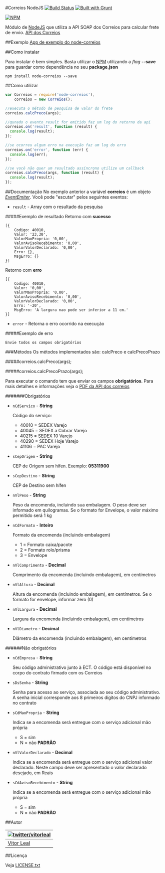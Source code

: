 #Correios NodeJS
[![Build Status](https://travis-ci.org/vitorleal/node-correios.svg?branch=master)](https://travis-ci.org/vitorleal/node-correios)
[![Built with Grunt](https://cdn.gruntjs.com/builtwith.png)](http://gruntjs.com/)

[![NPM](https://nodei.co/npm/node-correios.png)](https://nodei.co/npm/node-correios/)

Módulo de [NodeJS](http://nodejs.org) que utiliza a API SOAP dos Correios para calcular frete de envio.
[API dos Correios](http://www.correios.com.br/webServices/PDF/SCPP_manual_implementacao_calculo_remoto_de_precos_e_prazos.pdf)


##Exemplo
[App de exemplo do node-correios](http://correios-server.herokuapp.com/frete?nCdServico=40010,40045&sCepOrigem=22041030&sCepDestino=04569001&nVlPeso=1&nCdFormato=1&nVlComprimento=20&nVlAltura=4&nVlLargura=11&nVlDiametro=20&nVlValorDeclarado=500)


##Como instalar

Para instalar é bem simples. Basta utilizar o [NPM](npmjs.org) utilizando a *flag* **--save** para guardar como dependência no seu **package.json**

```
npm install node-correios --save
```


##Como utilizar


```javascript
var Correios = require('node-correios'),
    correios = new Correios();

//executa o método de pesquisa de valor do frete
correios.calcPreco(args);

//qunado o evento result for emitido faz um log do retorno da api
correios.on('result', function (result) {
  console.log(result);
});

//se ocorreu algum erro na execução faz um log do erro
correios.on('error', function (err) {
  console.log(err);
});

//se você não quer um resultado assíncrono utilize um callback
correios.calcPreco(args, function (result) {
  console.log(result);
});
```


##Documentação
No exemplo anterior a variável **correios** é um objeto *[EventEmiter](http://nodejs.org/api/events.html)*. Você pode "escutar" pelos seguintes eventos:

- ```result``` - Array com o resultado da pesquisa

#####Exemplo de resultado
Retorno com **sucesso**

```
[{
	Codigo: 40010,
	Valor: '23,30',
	ValorMaoPropria: '0,00',
	ValorAvisoRecebimento: '0,00',
	ValorValorDeclarado: '0,00',
	Erro: {},
	MsgErro: {}
}]
```

Retorno com **erro**

```
[{
	Codigo: 40010,
	Valor: '0,00',
	ValorMaoPropria: '0,00',
	ValorAvisoRecebimento: '0,00',
	ValorValorDeclarado: '0,00',
	Erro: '-20',
	MsgErro: 'A largura nao pode ser inferior a 11 cm.'
}]
```

- ```error```  - Retorna o erro ocorrido na execução

#####Exemplo de erro
```
Envie todos os campos obrigatórios
```

###Métodos
Os métodos implementados são: calcPreco e calcPrecoPrazo

#####correios.calcPreco(args);

#####correios.calcPrecoPrazo(args);

Para executar o comando tem que enviar os campos **obrigatórios**. Para mais detalhes e informações veja o [PDF da API dos correios](http://www.correios.com.br/webServices/PDF/SCPP_manual_implementacao_calculo_remoto_de_precos_e_prazos.pdf)

#######Obrigatórios
- ``nCdServico`` - **String**

	Código do serviço:
	- 40010 = SEDEX Varejo
	- 40045 = SEDEX a Cobrar Varejo
	- 40215 = SEDEX 10 Varejo
	- 40290 = SEDEX Hoje Varejo
	- 41106 = PAC Varejo

- ``sCepOrigem`` - **String**

	CEP de Origem sem hífen. Exemplo: **05311900**

- ``sCepDestino`` - **String**

	CEP de Destino sem hífen

- ``nVlPeso`` - **String**

	Peso da encomenda, incluindo sua embalagem. O peso deve ser informado em quilogramas. Se o formato for Envelope, o valor máximo permitido será 1 kg

- ``nCdFormato`` - **Inteiro**

	Formato da encomenda (incluindo embalagem)
	- 1 = Formato caixa/pacote
	- 2 = Formato rolo/prisma
	- 3 = Envelope

- ``nVlComprimento`` - **Decimal**

	Comprimento da encomenda (incluindo embalagem), em centímetros

- ``nVlAltura`` - **Decimal**

	Altura da encomenda (incluindo embalagem), em centímetros. Se o formato for envelope, informar zero (0)

- ``nVlLargura`` - **Decimal**

	Largura da encomenda (incluindo embalagem), em centímetros

- ``nVlDiametro`` - **Decimal**

	Diâmetro da encomenda (incluindo embalagem), em centímetros

######Não obrigatórios
- ``nCdEmpresa`` - **String**

	Seu código administrativo junto à ECT. O código está disponível no corpo do contrato firmado com os Correios

- ``sDsSenha`` - **String**

	Senha para acesso ao serviço, associada ao seu código administrativo. A senha inicial corresponde aos 8 primeiros dígitos do CNPJ informado no contrato

- ``sCdMaoPropria`` - **String**

	Indica se a encomenda será entregue com o serviço adicional mão própria
	- S = sim
	- N = não **PADRÃO**


- ``nVlValorDeclarado`` - **Decimal**

	Indica se a encomenda será entregue com o serviço adicional valor declarado. Neste campo deve ser apresentado o valor declarado desejado, em Reais

- ``sCdAvisoRecebimento`` - **String**

	Indica se a encomenda será entregue com o serviço adicional mão própria
	- S = sim
	- N = não **PADRÃO**


##Autor

| [![twitter/vitorleal](http://gravatar.com/avatar/e133221d7fbc0dee159dca127d2f6f00?s=80)](http://twitter.com/vitorleal "Follow @vitorleal on Twitter") |
|---|
| [Vitor Leal](http://vitorleal.com) |

##Licença

Veja [LICENSE.txt](https://github.com/vitorleal/correios/blob/master/LICENSE.txt)
